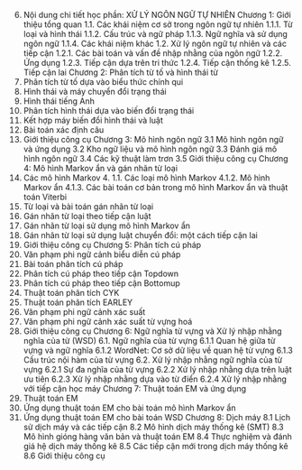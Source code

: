 6. Nội dung chi tiết học phần: XỬ LÝ NGÔN NGỮ TỰ NHIÊN Chương 1: Giới thiệu tổng quan 1.1. Các khái niệm cơ sở trong ngôn ngữ tự nhiên 1.1.1. Từ loại và hình thái 1.1.2. Cấu trúc và ngữ pháp 1.1.3. Ngữ nghĩa và sử dụng ngôn ngữ 1.1.4. Các khái niệm khác 1.2. Xử lý ngôn ngữ tự nhiên và các tiếp cận 1.2.1. Các bài toán và vấn đề nhập nhằng của ngôn ngữ 1.2.2. Ứng dụng 1.2.3. Tiếp cận dựa trên tri thức 1.2.4. Tiếp cận thống kê 1.2.5. Tiếp cận lai Chương 2: Phân tích từ tố và hình thái từ
1. Phân tích từ tố dựa vào biểu thức chính qui
2. Hình thái và máy chuyển đổi trạng thái
1. Hình thái tiếng Anh
2. Phân tích hình thái dựa vào biến đổi trạng thái
3. Kết hợp máy biến đổi hình thái và luật
3. Bài toán xác định câu
4. Giới thiệu công cụ Chương 3: Mô hình ngôn ngữ 3.1 Mô hình ngôn ngữ và ứng dụng 3.2 Kho ngữ liệu và mô hình ngôn ngữ 3.3 Đánh giá mô hình ngôn ngữ 3.4 Các kỹ thuật làm trơn 3.5 Giới thiệu công cụ Chương 4: Mô hình Markov ẩn và gán nhãn từ loại
1. Các mô hình Markov 4\. 1.1. Các loại mô hình Markov 4.1.2. Mô hình Markov ẩn 4.1.3. Các bài toán cơ bản trong mô hình Markov ẩn và thuật toán Viterbi
2. Từ loại và bài toán gán nhãn từ loại
3. Gán nhãn từ loại theo tiếp cận luật
4. Gán nhãn từ loại sử dụng mô hình Markov ẩn
5. Gán nhãn từ loại sử dụng luật chuyển đổi: một cách tiếp cận lai
6. Giới thiệu công cụ Chương 5: Phân tích cú pháp
1. Văn phạm phi ngữ cảnh biểu diễn cú pháp
2. Bài toán phân tích cú pháp
3. Phân tích cú pháp theo tiếp cận Topdown
4. Phân tích cú pháp theo tiếp cận Bottomup
5. Thuật toán phân tích CYK
6. Thuật toán phân tích EARLEY
7. Văn phạm phi ngữ cảnh xác suất
8. Văn phạm phi ngữ cảnh xác suất từ vựng hoá
9. Giới thiệu công cụ Chương 6: Ngữ nghĩa từ vựng và Xử lý nhập nhằng nghĩa của từ (WSD)
6.1. Ngữ nghĩa của từ vựng 6.1.1 Quan hệ giữa từ vựng và ngữ nghĩa 6.1.2 WordNet: Cơ sở dữ liệu về quan hệ từ vựng 6.1.3 Cấu trúc nội hàm của từ vựng
6.2. Xử lý nhập nhằng ngữ nghĩa của từ vựng 6.2.1 Sự đa nghĩa của từ vựng 6.2.2 Xử lý nhập nhằng dựa trên luật ưu tiên 6.2.3 Xử lý nhập nhằng dựa vào từ điển 6.2.4 Xử lý nhập nhằng với tiếp cận học máy Chương 7: Thuật toán EM và ứng dụng
1. Thuật toán EM
2. Ứng dụng thuật toán EM cho bài toán mô hình Markov ẩn
3. Ứng dụng thuật toán EM cho bài toán WSD Chương 8: Dịch máy 8.1 Lịch sử dịch máy và các tiếp cận 8.2 Mô hình dịch máy thống kê (SMT) 8.3 Mô hình gióng hàng văn bản và thuật toán EM 8.4 Thực nghiệm và đánh giá hệ dịch máy thống kê 8.5 Các tiếp cận mới trong dịch máy thống kê 8.6 Giới thiệu công cụ
